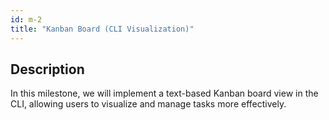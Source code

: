 ```yaml
---
id: m-2
title: "Kanban Board (CLI Visualization)"
---
```


## Description

In this milestone, we will implement a text-based Kanban board view in the CLI, allowing users to visualize and manage tasks more effectively.
